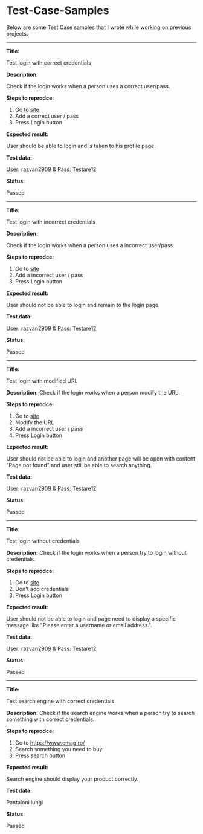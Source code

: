 # Test-Case-Samples

Below are some Test Case samples that I wrote while working on previous projects.

------

**Title:**

Test login with correct credentials

**Description:**

Check if the login works when a person uses a correct user/pass.

**Steps to reprodce:**

1. Go to [site](https://wordpress.com/log-in)
2. Add a correct user / pass
3. Press Login button

**Expected result:**

User should be able to login and is taken to his profile page.

**Test data:**

User: razvan2909 & Pass: Testare12

**Status:**

Passed

------

**Title:**

Test login with incorrect credentials

**Description:**

Check if the login works when a person uses a incorrect user/pass.

**Steps to reprodce:**

1. Go to [site](https://wordpress.com/log-in)
2. Add a incorrect user / pass
3. Press Login button

**Expected result:**

User should not be able to login and remain to the login page.

**Test data:**

User: razvan2909 & Pass: Testare12

**Status:**

Passed

------

**Title:**

Test login with modified URL

**Description:**
Check if the login works when a person modify the URL.

**Steps to reprodce:**

1. Go to [site](https://wordpress.com/log-in)
2. Modify the URL 
3. Add a incorrect user / pass
4. Press Login button

**Expected result:**

User should not be able to login and another page will be open with content "Page not found" and user still be able to search anything.

**Test data:**

User: razvan2909 & Pass: Testare12

**Status:**

Passed

------

**Title:**

Test login without credentials

**Description:**
Check if the login works when a person try to login without credentials.

**Steps to reprodce:**

1. Go to [site](https://wordpress.com/log-in)
2. Don't add credentials
3. Press Login button

**Expected result:**

User should not be able to login and page need to display a specific message like "Please enter a username or email address.".

**Test data:**

User: razvan2909 & Pass: Testare12

**Status:**

Passed

------


**Title:**

Test search engine with correct credentials

**Description:**
Check if the search engine works when a person try to search something with correct credentials.

**Steps to reprodce:**

1. Go to https://www.emag.ro/
2. Search something you need to buy
3. Press search button

**Expected result:**

Search engine should display your product correctly.

**Test data:**

Pantaloni lungi

**Status:**

Passed

